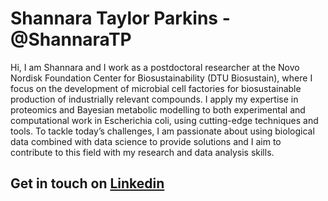 
<!--
**ShannaraTP/ShannaraTP** is a ✨ _special_ ✨ repository because its `README.md` (this file) appears on your GitHub profile.

Here are some ideas to get you started:

- 🔭 I’m currently working on ...
- 🌱 I’m currently learning ...
- 👯 I’m looking to collaborate on ...
- 🤔 I’m looking for help with ...
- 💬 Ask me about ...
- 📫 How to reach me: ...
- 😄 Pronouns: ...
- ⚡ Fun fact: ...
-->

# Shannara Taylor Parkins - @ShannaraTP

Hi, I am Shannara and I work as a postdoctoral researcher at the Novo Nordisk Foundation Center for Biosustainability (DTU Biosustain), where I focus on the development of microbial cell factories for biosustainable production of industrially relevant compounds. I apply my expertise in proteomics and Bayesian metabolic modelling to both experimental and computational work in Escherichia coli, using cutting-edge techniques and tools. To tackle today’s challenges, I am passionate about using biological data combined with data science to provide solutions and I aim to contribute to this field with my research and data analysis skills.

## Get in touch on [Linkedin](www.linkedin.com/in/shannara-kayleigh-taylor-parkins-723062304)


